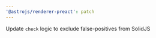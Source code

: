 ```yaml
---
'@astrojs/renderer-preact': patch
---
```


Update `check` logic to exclude false-positives from SolidJS
